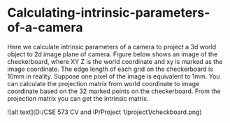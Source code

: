 # Calculating-intrinsic-parameters-of-a-camera
Here we calculate intrinsic parameters of a camera to project a 3d world object to 2d image plane of camera.
Figure below shows an image of the checkerboard, where XY Z is the world coordinate and xy is marked as the image coordinate. The edge length of each grid on the checkerboard is 10mm in reality. Suppose one pixel of the image is equivalent to 1mm. You can calculate the projection matrix from world coordinate to image coordinate based on the 32 marked points on the checkerboard. From the projection matrix you can get the intrinsic matrix.

![alt text](D:/CSE 573 CV and IP/Project 1/project1/checkboard.png)
